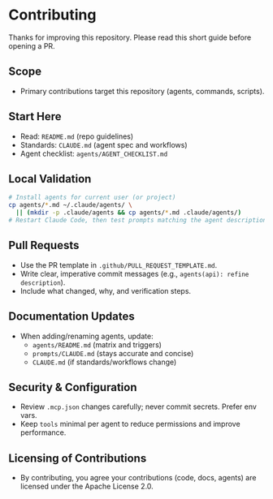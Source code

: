 # Contributing

Thanks for improving this repository. Please read this short guide before opening a PR.

## Scope
- Primary contributions target this repository (agents, commands, scripts).

## Start Here
- Read: `README.md` (repo guidelines)
- Standards: `CLAUDE.md` (agent spec and workflows)
- Agent checklist: `agents/AGENT_CHECKLIST.md`

## Local Validation
```bash
# Install agents for current user (or project)
cp agents/*.md ~/.claude/agents/ \
  || (mkdir -p .claude/agents && cp agents/*.md .claude/agents/)
# Restart Claude Code, then test prompts matching the agent description
```

## Pull Requests
- Use the PR template in `.github/PULL_REQUEST_TEMPLATE.md`.
- Write clear, imperative commit messages (e.g., `agents(api): refine description`).
- Include what changed, why, and verification steps.

## Documentation Updates
- When adding/renaming agents, update:
  - `agents/README.md` (matrix and triggers)
  - `prompts/CLAUDE.md` (stays accurate and concise)
  - `CLAUDE.md` (if standards/workflows change)

## Security & Configuration
- Review `.mcp.json` changes carefully; never commit secrets. Prefer env vars.
- Keep `tools` minimal per agent to reduce permissions and improve performance.

## Licensing of Contributions
- By contributing, you agree your contributions (code, docs, agents) are licensed under the Apache License 2.0.
